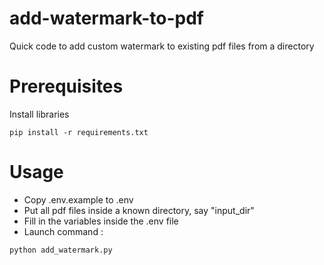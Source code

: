 # add-watermark-to-pdf
Quick code to add custom watermark to existing pdf files from a directory


# Prerequisites

Install libraries

```shell
pip install -r requirements.txt
```


# Usage

- Copy .env.example to .env
- Put all pdf files inside a known directory, say "input_dir"
- Fill in the variables inside the .env file
- Launch command :

```shell
python add_watermark.py
```
